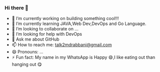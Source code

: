 ### Hi there 👋

<!--
**rabbanimdrb/rabbanimdrb** is a ✨ _special_ ✨ repository because its `README.md` (this file) appears on your GitHub profile.

Here are some ideas to get you started:-->

- 🔭 I’m currently working on building something cool!!!
- 🌱 I’m currently learning JAVA,Web Dev,DevOps and Go Language.
- 👯 I’m looking to collaborate on ...
- 🤔 I’m looking for help with DevOps
- 💬 Ask me about GitHub
- 📫 How to reach me: talk2mdrabbani@gmail.com
- 😄 Pronouns: ...
- ⚡ Fun fact: My name in my WhatsApp is Happy :smile:,I like eating out than hanging out :yum:

